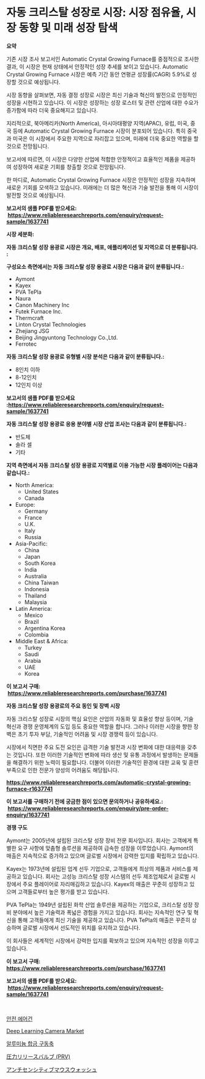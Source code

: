<p><h1>자동 크리스탈 성장로 시장: 시장 점유율, 시장 동향 및 미래 성장 탐색</h1></p><p><strong>요약</strong></p>
<p><p>기존 시장 조사 보고서인 Automatic Crystal Growing Furnace를 중점적으로 조사한 결과, 이 시장은 현재 상태에서 안정적인 성장 추세를 보이고 있습니다. Automatic Crystal Growing Furnace 시장은 예측 기간 동안 연평균 성장률(CAGR) 5.9%로 성장할 것으로 예상됩니다.</p><p>시장 동향을 살펴보면, 자동 결정 성장로 시장은 최신 기술과 혁신의 발전으로 안정적인 성장을 시현하고 있습니다. 이 시장은 성장하는 성장 로스터 및 관련 산업에 대한 수요가 증가함에 따라 더욱 중요해지고 있습니다.</p><p>지리적으로, 북아메리카(North America), 아시아태평양 지역(APAC), 유럽, 미국, 중국 등에 Automatic Crystal Growing Furnace 시장이 분포되어 있습니다. 특히 중국과 미국은 이 시장에서 주요한 지역으로 자리잡고 있으며, 미래에 더욱 중요한 역할을 할 것으로 전망됩니다. </p><p>보고서에 따르면, 이 시장은 다양한 산업에 적합한 안정적이고 효율적인 제품을 제공하여 성장하여 새로운 기회를 창출할 것으로 전망됩니다.</p><p>한 마디로, Automatic Crystal Growing Furnace 시장은 안정적인 성장을 지속하며 새로운 기회를 모색하고 있습니다. 미래에는 더 많은 혁신과 기술 발전을 통해 이 시장이 발전할 것으로 예상됩니다.</p></p>
<p><strong>보고서의 샘플 PDF를 받으세요: &nbsp;<a href="https://www.reliableresearchreports.com/enquiry/request-sample/1637741">https://www.reliableresearchreports.com/enquiry/request-sample/1637741</a></strong></p>
<p><strong>시장 세분화:</strong></p>
<p><strong> 자동 크리스탈 성장 용광로 시장은 개요, 배포, 애플리케이션 및 지역으로 더 분류됩니다. :</strong></p>
<p><strong>구성요소 측면에서는 자동 크리스탈 성장 용광로 시장은 다음과 같이 분류됩니다.:</strong></p>
<p><ul><li>Aymont</li><li>Kayex</li><li>PVA TePla</li><li>Naura</li><li>Canon Machinery Inc</li><li>Futek Furnace Inc.</li><li>Thermcraft</li><li>Linton Crystal Technologies</li><li>Zhejiang JSG</li><li>Beijing Jingyuntong Technology Co.,Ltd.</li><li>Ferrotec</li></ul></p>
<p><strong> 자동 크리스탈 성장 용광로 유형별 시장 분석은 다음과 같이 분류됩니다.:</strong></p>
<p><ul><li>8인치 이하</li><li>8-12인치</li><li>12인치 이상</li></ul></p>
<p><strong>보고서의 샘플 PDF를 받으세요 :<a href="https://www.reliableresearchreports.com/enquiry/request-sample/1637741">https://www.reliableresearchreports.com/enquiry/request-sample/1637741</a></strong></p>
<p><strong> 자동 크리스탈 성장 용광로 응용 분야별 시장 산업 조사는 다음과 같이 분류됩니다.:</strong></p>
<p><ul><li>반도체</li><li>솔라 셀</li><li>기타</li></ul></p>
<p><strong>지역 측면에서 자동 크리스탈 성장 용광로 지역별로 이용 가능한 시장 플레이어는 다음과 같습니다.:</strong></p>
<p><ul>
    <li>
        North America:
        <ul>
            <li>United States</li>
            <li>Canada</li>
        </ul>
    </li>
    <li>
        Europe:
        <ul>
            <li>Germany</li>
            <li>France</li>
            <li>U.K.</li>
            <li>Italy</li>
            <li>Russia</li>
        </ul>
    </li>
    <li>
        Asia-Pacific:
        <ul>
            <li>China</li>
            <li>Japan</li>
            <li>South Korea</li>
            <li>India</li>
            <li>Australia</li>
            <li>China Taiwan</li>
            <li>Indonesia</li>
            <li>Thailand</li>
            <li>Malaysia</li>
        </ul>
    </li>
    <li>
        Latin America:
        <ul>
            <li>Mexico</li>
            <li>Brazil</li>
            <li>Argentina Korea</li>
            <li>Colombia</li>
        </ul>
    </li>
    <li>
        Middle East & Africa:
        <ul>
            <li>Turkey</li>
            <li>Saudi</li>
            <li>Arabia</li>
            <li>UAE</li>
            <li>Korea</li>
        </ul>
    </li>
    </ul></p>
<p><strong>이 보고서 구매: &nbsp;<a href="https://www.reliableresearchreports.com/purchase/1637741">https://www.reliableresearchreports.com/purchase/1637741</a></strong></p>
<p><strong>자동 크리스탈 성장 용광로의 주요 동인 및 장벽 시장</strong></p>
<p><p>자동 크리스탈 성장로 시장의 핵심 요인은 산업의 자동화 및 효율성 향상 등이며, 기술 혁신과 경쟁 운영체계의 도입 등도 중요한 역할을 합니다. 그러나 이러한 시장을 향한 장벽은 초기 투자 부담, 기술적인 어려움 및 시장 경쟁력 등이 있습니다.</p><p>시장에서 직면한 주요 도전 요인은 급격한 기술 발전과 시장 변화에 대한 대응력을 갖추는 것입니다. 또한 이러한 기술적인 변화에 따라 생산 및 유통 과정에서 발생하는 문제들을 해결하기 위한 노력이 필요합니다. 더불어 이러한 기술적인 환경에 대한 교육 및 훈련 부족으로 인한 전문가 양성의 어려움도 해당됩니다.</p></p>
<p><strong><a href="https://www.reliableresearchreports.com/automatic-crystal-growing-furnace-r1637741">https://www.reliableresearchreports.com/automatic-crystal-growing-furnace-r1637741</a></strong></p>
<p><strong>이 보고서를 구매하기 전에 궁금한 점이 있으면 문의하거나 공유하세요.: &nbsp;<a href="https://www.reliableresearchreports.com/enquiry/pre-order-enquiry/1637741">https://www.reliableresearchreports.com/enquiry/pre-order-enquiry/1637741</a></strong></p>
<p><strong>경쟁 구도</strong></p>
<p><p>Aymont는 2005년에 설립된 크리스탈 성장 장비 전문 회사입니다. 회사는 고객에게 특별한 요구 사항에 맞춤형 솔루션을 제공하여 급속한 성장을 이루었습니다. Aymont의 매출은 지속적으로 증가하고 있으며 글로벌 시장에서 강력한 입지를 확립하고 있습니다.</p><p>Kayex는 1973년에 설립된 업계 선두 기업으로, 고객들에게 최상의 제품과 서비스를 제공하고 있습니다. 회사는 고성능 크리스탈 성장 시스템의 선두 제조업체로서 글로벌 시장에서 주요 플레이어로 자리매김하고 있습니다. Kayex의 매출은 꾸준히 성장하고 있으며 고객들로부터 높은 평가를 받고 있습니다.</p><p>PVA TePla는 1949년 설립된 화학 산업 솔루션을 제공하는 기업으로, 크리스탈 성장 장비 분야에서 높은 기술력과 폭넓은 경험을 가지고 있습니다. 회사는 지속적인 연구 및 혁신을 통해 고객들에게 최신 기술을 제공하고 있습니다. PVA TePla의 매출은 꾸준히 상승하며 글로벌 시장에서 선도적인 위치를 유지하고 있습니다.</p><p>이 회사들은 세계적인 시장에서 강력한 입지를 확보하고 있으며 지속적인 성장을 이루고 있습니다.</p></p>
<p><strong>이 보고서 구매: &nbsp; <a href="https://www.reliableresearchreports.com/purchase/1637741">https://www.reliableresearchreports.com/purchase/1637741</a></strong></p>
<p><strong>보고서의 샘플 PDF를 받으세요: &nbsp;<a href="https://www.reliableresearchreports.com/enquiry/request-sample/1637741">https://www.reliableresearchreports.com/enquiry/request-sample/1637741</a></strong><strong></strong></p>
<p>&nbsp;</p>
<p><p><a href="https://github.com/crfsywufhm81415/Market-Research-Report-List-2/blob/main/447061886613.md">안전 에어건</a></p><p><a href="https://issuu.com/reportprime-2/docs/deep-learning-camera-market-size-2030.pptx">Deep Learning Camera Market</a></p><p><a href="https://medium.com/@cierrahayes645/%EC%95%8C%EB%A3%A8%EB%AF%B8%EB%8A%84-%ED%95%A9%EA%B8%88-%EA%B5%AC%EB%8F%99%EC%B6%95-%EC%8B%9C%EC%9E%A5-%EC%A0%90%EC%9C%A0%EC%9C%A8-%EC%A7%84%ED%99%94-%EB%B0%8F-%EC%8B%9C%EC%9E%A5-%EC%84%B1%EC%9E%A5-%EC%B6%94%EC%9D%B4-2024-2031-879729d30da9">알루미늄 합금 구동축</a></p><p><a href="https://github.com/nxboeu02965442/Market-Research-Report-List-2/blob/main/538891394970.md">圧力リリースバルブ (PRV)</a></p><p><a href="https://github.com/SimeonBode1/Market-Research-Report-List-1/blob/main/202045094969.md">アンチセンシティブマウスウォッシュ</a></p></p>